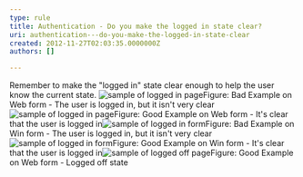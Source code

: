 ```yaml
---
type: rule
title: Authentication - Do you make the logged in state clear?
uri: authentication---do-you-make-the-logged-in-state-clear
created: 2012-11-27T02:03:35.0000000Z
authors: []

---
```


 
Remember to make the "logged in" state clear enough to help the user know the current state.
   ​![sample of logged in page](http&#58;//www.ssw.com.au/ssw/Standards/Rules/Images/weblogin_bad.gif)Figure: Bad Example on Web form - The user is logged in, but it isn't very clear![sample of logged in page](http&#58;//www.ssw.com.au/ssw/Standards/Rules/Images/weblogin_good.gif)Figure: Good Example on Web form - It's clear that the user is logged in![sample of logged in form](http&#58;//www.ssw.com.au/ssw/Standards/Rules/Images/winlogin_bad.gif)Figure: Bad Example on Win form - The user is logged in, but it isn't very clear![sample of logged in form](http&#58;//www.ssw.com.au/ssw/Standards/Rules/Images/BetterInterface_sqlAuditorLogin.jpg)Figure: Good Example on Win form - It's clear that the user is logged in![sample of logged off page](http&#58;//www.ssw.com.au/ssw/Standards/Rules/Images/weblogoff.gif)Figure: Good Example on Web form - Logged off state
